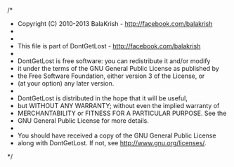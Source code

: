 /*
 * Copyright (C) 2010-2013 BalaKrish - http://facebook.com/balakrish
 *
 *
 * This file is part of DontGetLost - http://facebook.com/balakrish
 * 
 * DontGetLost is free software: you can redistribute it and/or modify
 * it under the terms of the GNU General Public License as published by
 * the Free Software Foundation, either version 3 of the License, or
 * (at your option) any later version.
 *
 * DontGetLost is distributed in the hope that it will be useful,
 * but WITHOUT ANY WARRANTY; without even the implied warranty of
 * MERCHANTABILITY or FITNESS FOR A PARTICULAR PURPOSE.  See the
 * GNU General Public License for more details.
 *
 * You should have received a copy of the GNU General Public License
 * along with DontGetLost.  If not, see <http://www.gnu.org/licenses/>.
 

*/

